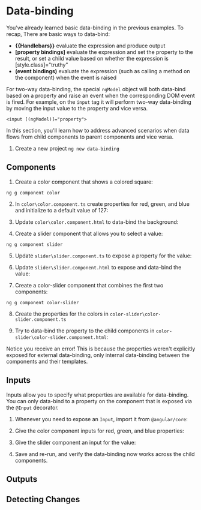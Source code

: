 # Data-binding 

You've already learned basic data-binding in the previous examples. To recap, There are basic ways to data-bind: 

* **{{Handlebars}}** evaluate the expression and produce output
* **[property bindings]** evaluate the expression and set the property to the result, or set a child value based on whether the expression is [style.class]="truthy" 
* **(event bindings)** evaluate the expression (such as calling a method on the component) when the event is raised

For two-way data-binding, the special `ngModel` object will both data-bind based on a property and raise an event when the corresponding DOM event is fired. For example, on the `input` tag it will perform two-way data-binding by moving the input value to the property and vice versa. 

`<input [(ngModel)]="property">` 

In this section, you'll learn how to address advanced scenarios when data flows from child components to parent components and vice versa. 

1. Create a new project `ng new data-binding` 

## Components 

1. Create a color component that shows a colored square:

`ng g component color` 

2. In `color\color.component.ts` create properties for red, green, and blue and initialize to a default value of 127:

3. Update `color\color.component.html` to data-bind the background:

4. Create a slider component that allows you to select a value: 

`ng g component slider` 

5. Update `slider\slider.component.ts` to expose a property for the value:

6. Update `slider\slider.component.html` to expose and data-bind the value:

7. Create a color-slider component that combines the first two components:

`ng g component color-slider` 

8. Create the properties for the colors in `color-slider\color-slider.component.ts` 

9. Try to data-bind the property to the child components in `color-slider\color-slider.component.html`: 

Notice you receive an error! This is because the properties weren't explicitly exposed for external data-binding, only internal data-binding between the components and their templates.

## Inputs 

Inputs allow you to specify what properties are available for data-binding. You can only data-bind to a property on the component that is exposed via the `@Input` decorator. 

1. Whenever you need to expose an `Input`, import it from `@angular/core`: 

2. Give the color component inputs for red, green, and blue properties: 

3. Give the slider component an input for the value:  

4. Save and re-run, and verify the data-binding now works across the child components. 

## Outputs 

## Detecting Changes 



